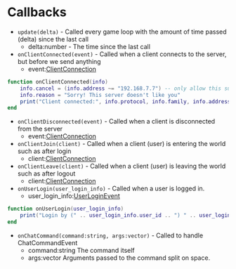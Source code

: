 # Callbacks
* `update(delta)` - Called every game loop with the amount of time passed (delta) since the last call
	* delta:number - The time since the last call
* `onClientConnected(event)` - Called when a client connects to the server, but before we send anything
	* event:[ClientConnection](classes/ClientConnection.md)
 
```lua
function onClientConnected(info)
    info.cancel = (info.address ~= "192.168.7.7") -- only allow this super special address
    info.reason = "Sorry! This server doesn't like you"
    print("Client connected:", info.protocol, info.family, info.address .. ":" .. info.port)
end
```

* `onClientDisconnected(event)` - Called when a client is disconnected from the server
	* event:[ClientConnection](classes/ClientConnection.md)
* `onClientJoin(client)` - Called when a client (user) is entering the world such as after login
	* client:[ClientConnection](classes/ClientConnection.md)
* `onClientLeave(client)` - Called when a client (user) is leaving the world such as after logout
	* client:[ClientConnection](classes/ClientConnection.md)
* `onUserLogin(user_login_info)` - Called when a user is logged in.
	* user_login_info:[UserLoginEvent](classes/UserLoginEvent.md)

```lua
function onUserLogin(user_login_info)
	print("Login by (" .. user_login_info.user_id .. ") " .. user_login_info.username)
end
```

* `onChatCommand(command:string, args:vector)` - Called to handle ChatCommandEvent
	* command:string The command itself
	* args:vector Arguments passed to the command split on space.
